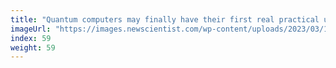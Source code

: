 ```yaml
---
title: "Quantum computers may finally have their first real practical use"
imageUrl: "https://images.newscientist.com/wp-content/uploads/2023/03/17163112/SEI_148704490.jpg?width=600"
index: 59
weight: 59
---
```

